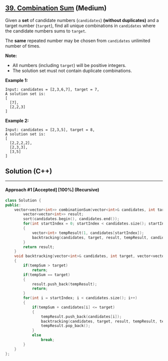 ## [39. Combination Sum](https://leetcode.com/problems/combination-sum/) (Medium)

Given a **set** of candidate numbers (`candidates`) **(without duplicates)** and a target number (`target`), find all unique combinations in `candidates` where the candidate numbers sums to `target`.

The **same** repeated number may be chosen from `candidates` unlimited number of times.

**Note:**

- All numbers (including `target`) will be positive integers.
- The solution set must not contain duplicate combinations.

**Example 1:**

```
Input: candidates = [2,3,6,7], target = 7,
A solution set is:
[
  [7],
  [2,2,3]
]
```

**Example 2:**

```
Input: candidates = [2,3,5], target = 8,
A solution set is:
[
  [2,2,2,2],
  [2,3,3],
  [3,5]
]
```

## Solution (C++)

------

#### Approach #1  [Accepted] [100%] (Recursive)

```c++
class Solution {
public:
    vector<vector<int>> combinationSum(vector<int>& candidates, int target) {
        vector<vector<int>> result;
        sort(candidates.begin(), candidates.end());
        for(int startIndex = 0; startIndex < candidates.size(); startIndex++)
        {
            vector<int> tempResult(1, candidates[startIndex]);
            backtracking(candidates, target, result, tempResult, candidates[startIndex], startIndex);
        }
        return result;
    }
    void backtracking(vector<int>& candidates, int target, vector<vector<int>>& result, vector<int> &tempResult, int tempSum, int startIndex)
    {
        if(tempSum > target)
            return;
        if(tempSum == target)
        {
            result.push_back(tempResult);
            return;
        }
        for(int i = startIndex; i < candidates.size(); i++)
        {
            if(tempSum + candidates[i] <= target)
            {
                tempResult.push_back(candidates[i]);
                backtracking(candidates, target, result, tempResult, tempSum + candidates[i], i);
                tempResult.pop_back();
            }
            else
                break;
        }
    }
};
```



